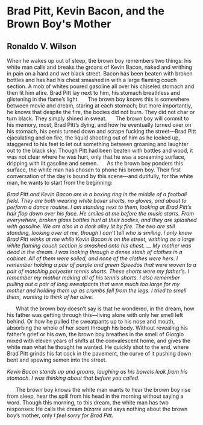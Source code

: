 # Brad Pitt, Kevin Bacon, and the Brown Boy'﻿s Mother
## Ronaldo V. Wilson
When he wakes up out of sleep, the brown boy remembers two things: his white
man calls and breaks the groans of Kevin Bacon, naked and writhing in pain on
a hard and wet black street. Bacon has been beaten with broken bottles and has
had his chest smashed in with a large flaming couch section. A mob of whites
poured gasoline all over his chiseled stomach and then lit him afire. Brad
Pitt lay next to him, his stomach breathless and glistening in the flame’s
light.
     The brown boy knows this is somewhere between movie and dream, staring at
each stomach; but more importantly, he knows that despite the fire, the bodies
did not burn. They did not char or turn black. They simply shined in sweat.
     The brown boy will commit to his memory, most, Brad Pitt’s dying, and how
he eventually turned over on his stomach, his penis turned down and scrape
fucking the street—Brad Pitt ejaculating and on fire, the liquid shooting out
of him as he looked up, staggered to his feet to let out something between
groaning and laughter out to the black sky. Though Pitt had been beaten with
bottles and wood, it was not clear where he was hurt, only that he was a
screaming surface, dripping with lit gasoline and semen.
     As the brown boy ponders this surface, the white man has chosen to phone
his brown boy. Their first conversation of the day is bound by this scene—and
dutifully, for the white man, he wants to start from the beginning:

 _Brad Pitt and Kevin Bacon are in a boxing ring in the middle of a football
field. They are both wearing white boxer shorts, no gloves, and about to
perform a dance routine. I am standing next to them, looking at Brad Pitt’s
hair flop down over his face. He smiles at me before the music starts. From
everywhere, broken glass bottles hurl at their bodies, and they are splashed
with gasoline. We are also in a dark alley lit by fire. The two are still
standing, looking over at me, though I can’t tell who is smiling. I only know
Brad Pitt winks at me while Kevin Bacon is on the street, writhing as a large
white flaming couch section is smashed onto his chest._
 __
_My mother was dead in the dream. I was looking through a dense stash of
clothes in a cabinet. All of them were soiled, and none of the clothes were
hers. I remember holding a pair of purple and green Speedos that were woven to
a pair of matching polyester tennis shorts. These shorts were my father’s. I
remember my mother making all of his tennis shorts. I also remember pulling
out a pair of long sweatpants that were much too large for my mother and
holding them up as crumbs fell from the legs. I tried to smell them, wanting
to think of her alive._

      What the brown boy doesn’t say is that he wondered, in the dream, how
his father was getting through this—living alone with only her smell left
behind. Or how he pulled the sweatpants up to his nose and mouth, absorbing
the whole of her scent through his body. Without revealing his father’s grief
or his own, the brown boy breathes in the smell of Giorgio mixed with eleven
years of shifts at the convalescent home, and gives the white man what he
thought he wanted. He quickly shot to the end, where Brad Pitt grinds his fat
cock in the pavement, the curve of it pushing down bent and spewing semen into
the street.

 _Kevin Bacon stands up and groans, laughing as his bowels leak from his
stomach. I was thinking about that before you called._

      The brown boy knows the white man wants to hear the brown boy rise from
sleep, hear the spill from his head in the morning without saying a word.
Though this morning, to this dream, the white man has two responses: He calls
the dream _bizarre_ and says nothing about the brown boy’s mother, only _I
feel sorry for Brad Pitt._
